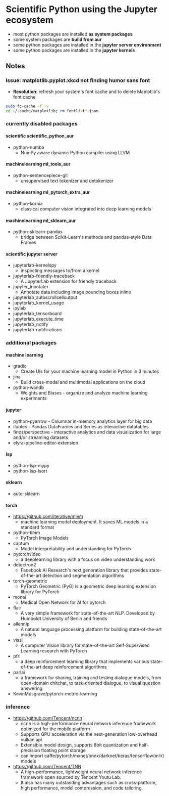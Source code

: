 # Scientific Python using the Jupyter ecosystem

+ most python packages are installed **as system packages**
+ some system packages are **build from aur**
+ some python packages are installed in the **jupyter server environment**
+ some python packages are installed in the **jupyter kernels**

## Notes

### Issue: matplotlib.pyplot.xkcd not finding humor sans font
  + **Resolution**: refresh your system's font cache and to delete Maplotlib's font cache.
```sh
sudo fc-cache -f -v
cd ~/.cache/matplotlib; rm fontlist*.json
```

### currently disabled packages

#### scientific scientific_python_aur

- python-numba
  - NumPy aware dynamic Python compiler using LLVM

#### machinelearning ml_tools_aur
- python-sentencepiece-git
  - unsupervised text tokenizer and detokenizer

#### machinelearning ml_pytorch_extra_aur

- python-kornia
  - classical computer vision integrated into deep learning models

#### machinelearning ml_sklearn_aur
- python-sklearn-pandas
  - bridge between Scikit-Learn's methods and pandas-style Data Frames


#### scientific jupyter server

- jupyterlab-kernelspy
  - inspecting messages to/from a kernel
- jupyterlab-friendly-traceback
  - A JupyterLab extension for friendly traceback
- jupyter_innotater
  - Annotate data including image bounding boxes inline
- jupyterlab_autoscrollcelloutput
- jupyterlab_kernel_usage
- ipylab
- jupyterlab_tensorboard
- jupyterlab_execute_time
- jupyterlab_notify
- jupyterlab-notifications

### additional packages

#### machine learning
+ gradio
  + Create UIs for your machine learning model in Python in 3 minutes
+ jina
  + Build cross-modal and multimodal applications on the cloud
+ python-wandb
  + Weights and Biases - organize and analyze machine learning experiments

#### jupyter
+ python-pyarrow - Columnar in-memory analytics layer for big data
+ itables - Pandas DataFrames and Series as interactive datatables
+ finos/perspective - interactive analytics and data visualization for large and/or streaming datasets
+ elyra-pipeline-editor-extension

#### lsp
+ python-lsp-mypy
+ python-lsp-isort

#### sklearn
+ auto-sklearn

#### torch
+ https://github.com/iterative/mlem
  + machine learning model deployment. It saves ML models in a standard format
+ python-timm
  + PyTorch Image Models
+ captum
  + Model interpretability and understanding for PyTorch
+ pytorchvideo
  + a deeplearning library with a focus on video understanding work
+ detectron2
  + Facebook AI Research's next generation library that provides state-of-the-art detection and segmentation algorithms
+ torch-geometric
  + PyTorch Geometric (PyG) is a geometric deep learning extension library for PyTorch
+ monai
  + Medical Open Network for AI for pytorch
+ flair
  + A very simple framework for state-of-the-art NLP. Developed by Humboldt University of Berlin and friends
+ allennlp
  + A natural language processing platform for building state-of-the-art models
+ vissl
  + A computer VIsion library for state-of-the-art Self-Supervised Learning research with PyTorch
+ pfrl
  + a deep reinforcement learning library that implements various state-of-the-art deep reinforcement algorithms
+ parlai
  + a framework for sharing, training and testing dialogue models, from open-domain chitchat, to task-oriented dialogue, to visual question answering
+ KevinMusgrave/pytorch-metric-learning

### inference
+ https://github.com/Tencent/ncnn
  + ncnn is a high-performance neural network inference framework optimized for the mobile platform
  + Supports GPU acceleration via the next-generation low-overhead vulkan api
  + Extensible model design, supports 8bit quantization and half-precision floating point storage
  + can import caffe/pytorch/mxnet/onnx/darknet/keras/tensorflow(mlir) models
+ https://github.com/Tencent/TNN
  + A high-performance, lightweight neural network inference framework open sourced by Tencent Youtu Lab.
  + It also has many outstanding advantages such as cross-platform, high performance, model compression, and code tailoring.
